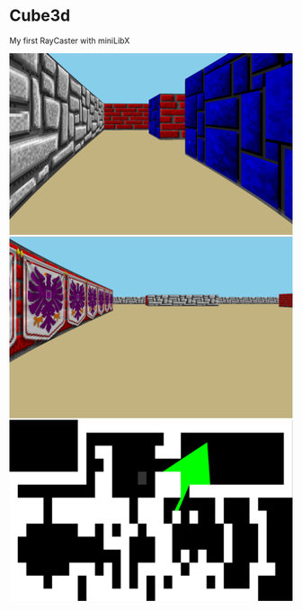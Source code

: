 # Cube3d

My first RayCaster with miniLibX

![alt text](./images/view1.png)
![alt text](./images/view2.png)
![alt text](./images/map_view1.png)
